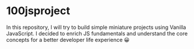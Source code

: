 # 100jsproject
In this repository, I will try to build simple miniature projects using Vanilla JavaScript. I decided to enrich JS fundamentals and understand the core concepts for a better developer life experience 😀
